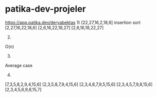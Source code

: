 # patika-dev-projeler
https://app.patika.dev/deryabektas
1)
[22,27,16,2,18,6]    insertion sort
[2,27,16,22,18,6]
[2,6,16,22,18,27]
[2,6,16,18,22,27]

2)
O(n)

3)
Average case

4)
[7,3,5,8,2,9,4,15,6]
[2,3,5,8,7,9,4,15,6]
[2,3,4,8,7,9,5,15,6]
[2,3,4,5,7,9,8,15,6]
[2,3,4,5,6,9,8,15,7]
